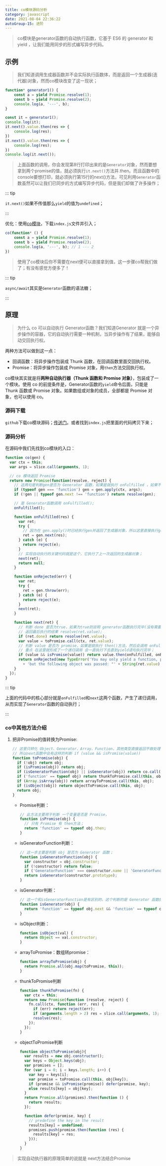 ```yaml
---
title: co模块源码分析
category: javascript
date: 2021-08-04 22:36:22
autoGroup-15: 进阶
---
```


> co模块是generator函数的自动执行函数，它基于 ES6 的 generator 和 yield ，让我们能用同步的形式编写异步代码。

## 示例

> 我们知道调用生成器函数并不会实际执行函数体，而是返回一个生成器(迭代器)对象，然而co模块改变了这一现状；

```javascript
function* generator1() {
    const a = yield Promise.resolve(1);
    const b = yield Promise.resolve(2);
    console.log(a, '---', b);
}

const it = generator1();
console.log(it);
it.next().value.then(res => {
    console.log(res);
})
it.next().value.then(res => {
    console.log(res);
})
console.log(it.next());
```

> 上面函数的调用，你会发现第8行打印出来的是`Generator`对象，然而要想拿到两个promise的值，就必须执行`it.next()`方法并.then。而且函数中的console要想打印，就必须执行第15行的next()方法，可见利用`Generator`函数虽然可以让我们已同步的方式编写异步代码，但是我们却做了许多操作；

::: tip

`it.next()`如果不传值那么`yield`的值为`undefined`；

:::

优化：使用[co模块](https://github.com/tj/co#readme)，下载`index.js`文件并引入；

```javascript
co(function* () {
    const a = yield Promise.resolve(1);
    const b = yield Promise.resolve(2);
    console.log(a, '---', b); // 1 --- 2
})
```

> 使用了co模块后你不需要在next便可以直接拿到值，这一步骤co帮我们做了；有没有感觉方便多了！

::: tip

`async/await`其实是`Generator`函数的语法糖；

:::

## 原理

> 为什么 co 可以自动执行 Generator函数？我们知道Generator 就是一个异步操作的容器，它的自动执行需要一种机制，当异步操作有了结果，能够自动交回执行权。

两种方法可以做到这一点：

- 回调函数：将异步操作包装成 Thunk 函数，在回调函数里面交回执行权。
- Promise：将异步操作包装成 Promise 对象，用`then`方法交回执行权。

co模块其实就是将**两种自动执行器（Thunk 函数和 Promise 对象）**，包装成了一个模块。使用 co 的前提条件是，Generator函数的`yield`命令后面，只能是 Thunk 函数或 Promise 对象。如果数组或对象的成员，全部都是 Promise 对象，也可以使用 co。

### 源码下载

`github`下载co模块源码；[传送门](https://github.com/tj/co#readme)。或者找到`index.js`把里面的代码拷贝下来；

### 源码分析

在源码中我们先找到co模块的入口：

```javascript
function co(gen) {
  var ctx = this;
  var args = slice.call(arguments, 1);

  // co 模块返回 Promise
  return new Promise(function(resolve, reject) {
    // 这两句是判断gen是否为 Generator 函数，如果是就执行 onFulfilled ，如果不是就 resolve(gen)；
    if (typeof gen === 'function') gen = gen.apply(ctx, args);
    if (!gen || typeof gen.next !== 'function') return resolve(gen);

    // 是 Generator函数调用 onFulfilled();
    onFulfilled();

    function onFulfilled(res) {
      var ret;
      try {
        // 因为在 gen.apply()时已经执行gen并返回了生成器对象，所以这里直接执行gen.next()方法；
        ret = gen.next(res);
      } catch (e) {
        return reject(e);
      }
      // 实现自动执行的关键代码就是这个，它执行了上一次返回的生成器对象；
      next(ret);
      return null;
    }

    function onRejected(err) {
      var ret;
      try {
        ret = gen.throw(err);
      } catch (e) {
        return reject(e);
      }
      next(ret);
    }

    function next(ret) {
      // 判断 done 是否为true，如果为true则说明 generator函数执行完毕(没有需要执行的 yield语句了)
      // 返回最后执行的结果 resolve(ret.value);
      if (ret.done) return resolve(ret.value);
      var value = toPromise.call(ctx, ret.value);
      // 判断 value 是否为 promise，如果是就执行 then()方法，然后会调用 onFulfilled ！！！
      // 重点 在这里就形成了一个递归调用 会一直执行下去直到yield语句执行完毕；
      if (value && isPromise(value)) return value.then(onFulfilled, onRejected);
      return onRejected(new TypeError('You may only yield a function, promise, generator, array, or object, '
        + 'but the following object was passed: "' + String(ret.value) + '"'));
    }
  });
}
```

::: tip

上面的代码中的核心部分就是`onFulfilled`和`next`这两个函数，产生了递归调用，从而实现了`Generator`函数的自动执行；

:::

### co中其他方法介绍

1. 把非Promise的值转换为Promise:

   ```javascript
   // 这里只转化 Object、Generator、Array、Function，其他类型直接返回不做处理；
   // 所以next函数中会有这样的判断 if (value && isPromise(value)) 
   function toPromise(obj) {
     if (!obj) return obj;
     if (isPromise(obj)) return obj;
     if (isGeneratorFunction(obj) || isGenerator(obj)) return co.call(this, obj);
     if ('function' == typeof obj) return thunkToPromise.call(this, obj);
     if (Array.isArray(obj)) return arrayToPromise.call(this, obj);
     if (isObject(obj)) return objectToPromise.call(this, obj);
     return obj;
   }
   ```

   - Promise判断：

     ```javascript
     // 此方法主要用于判断 一个变量是否是 Promise，
     function isPromise(obj) {
       // 只有 Promise 有 then方法；
       return 'function' == typeof obj.then;
     }
     ```

   - isGeneratorFunction判断：

     ```javascript
     // 这一步主要是判断 obj 是否为 Generator 函数；
     function isGeneratorFunction(obj) {
       var constructor = obj.constructor;
       if (!constructor) return false;
       if ('GeneratorFunction' === constructor.name || 'GeneratorFunction' === constructor.displayName) return true;
       return isGenerator(constructor.prototype);
     }
     ```

   - isGenerator判断：

     ```javascript
     // 这一个和isGeneratorFunction是有区别的，这个判断的是 Generator 函数执行后返回的生成器对象；
     function isGenerator(obj) {
       return 'function' == typeof obj.next && 'function' == typeof obj.throw;
     }
     ```

   - isObject判断：

     ```javascript
     function isObject(val) {
       return Object == val.constructor;
     }
     ```

   - arrayToPromise：数组转promise：

     ```javascript
     function arrayToPromise(obj) {
       return Promise.all(obj.map(toPromise, this));
     }
     ```

   - thunkToPromise判断

     ```javascript
     function thunkToPromise(fn) {
       var ctx = this;
       return new Promise(function (resolve, reject) {
         fn.call(ctx, function (err, res) {
           if (err) return reject(err);
           if (arguments.length > 2) res = slice.call(arguments, 1);
           resolve(res);
         });
       });
     }
     ```

   - objectToPromise判断

     ```javascript
     function objectToPromise(obj){
       var results = new obj.constructor();
       var keys = Object.keys(obj);
       var promises = [];
       for (var i = 0; i < keys.length; i++) {
         var key = keys[i];
         var promise = toPromise.call(this, obj[key]);
         if (promise && isPromise(promise)) defer(promise, key);
         else results[key] = obj[key];
       }
       return Promise.all(promises).then(function () {
         return results;
       });
     
       function defer(promise, key) {
         // predefine the key in the result
         results[key] = undefined;
         promises.push(promise.then(function (res) {
           results[key] = res;
         }));
       }
     }
     ```

> 实现自动执行器的原理简单的说就是 next方法结合Promise



